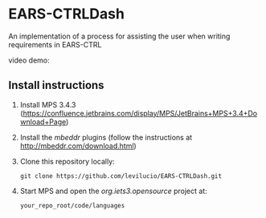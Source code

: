 # EARS-CTRLDash
An implementation of a process for assisting the user when writing requirements in EARS-CTRL

video demo: 

## Install instructions

1. Install MPS 3.4.3 (https://confluence.jetbrains.com/display/MPS/JetBrains+MPS+3.4+Download+Page)

2. Install the _mbeddr_ plugins (follow the instructions at http://mbeddr.com/download.html)

3. Clone this repository locally:

    `git clone https://github.com/levilucio/EARS-CTRLDash.git`

4. Start MPS and open the _org.iets3.opensource_ project at:

    `your_repo_root/code/languages`
